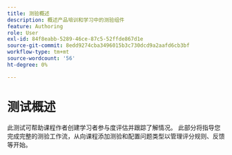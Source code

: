 ```yaml
---
title: 测验概述
description: 概述产品培训和学习中的测验组件
feature: Authoring
role: User
exl-id: 84f8eabb-5289-46ce-87c5-52ffde867d1e
source-git-commit: 8edd9274cba3496015b3c730dcd9a2aafd6cb3bf
workflow-type: tm+mt
source-wordcount: '56'
ht-degree: 0%

---
```


# 测试概述

此测试可帮助课程作者创建学习者参与度评估并跟踪了解情况。 此部分将指导您完成完整的测验工作流，从向课程添加测验和配置问题类型以管理评分规则、反馈等开始。
